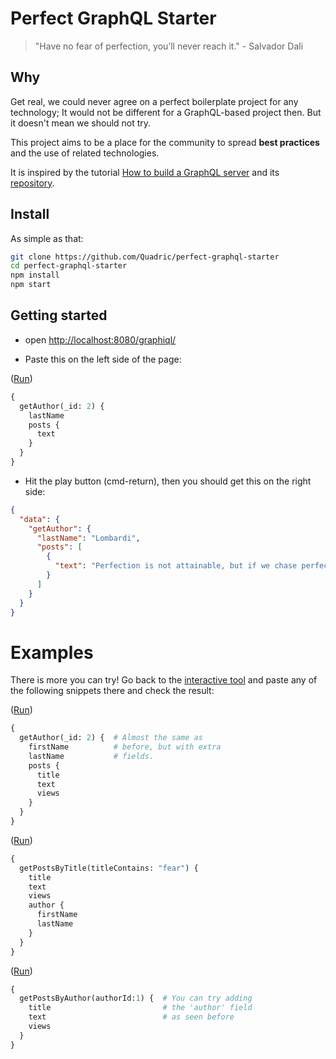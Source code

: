 # Perfect GraphQL Starter

> "Have no fear of perfection, you’ll never reach it." - Salvador Dali

## Why

Get real, we could never agree on a perfect boilerplate project for any technology; It would not be different for a GraphQL-based project then. But it doesn't mean we should not try.

This project aims to be a place for the community to spread **best practices** and the use of related technologies.

It is inspired by the tutorial [How to build a GraphQL server](https://medium.com/apollo-stack/tutorial-building-a-graphql-server-cddaa023c035#.wy5h1htxs) and its [repository](https://github.com/apollostack/apollo-starter-kit).


## Install

As simple as that:
```sh
git clone https://github.com/Quadric/perfect-graphql-starter
cd perfect-graphql-starter
npm install
npm start
```

## Getting started
* open [http://localhost:8080/graphiql/](http://localhost:8080/graphiql/)

* Paste this on the left side of the page:

([Run](http://localhost:8080/graphiql/?query=%7B%0A%20%20getAuthor\(_id%3A%202\)%20%7B%0A%20%20%20%20lastName%0A%20%20%20%20posts%20%7B%0A%20%20%20%20%20%20text%0A%20%20%20%20%7D%0A%20%20%7D%0A%7D))
```graphql
{
  getAuthor(_id: 2) {
    lastName
    posts {
      text
    }
  }
}
```

* Hit the play button (cmd-return), then you should get this on the right side:

```json
{
  "data": {
    "getAuthor": {
      "lastName": "Lombardi",
      "posts": [
        {
          "text": "Perfection is not attainable, but if we chase perfection we can catch excellence.",
        }
      ]
    }
  }
}
```

# Examples
There is more you can try! Go back to the [interactive tool](http://localhost:8080/graphiql/) and paste any of the following snippets there and check the result:

([Run](http://localhost:8080/graphiql/?query=%7B%0A%20%20getAuthor\(_id%3A%202\)%20%7B%20%20%23%20Almost%20the%20same%20as%0A%20%20%20%20firstName%20%20%20%20%20%20%20%20%20%20%23%20before%2C%20but%20with%20extra%0A%20%20%20%20lastName%20%20%20%20%20%20%20%20%20%20%20%23%20fields.%0A%20%20%20%20posts%20%7B%0A%20%20%20%20%20%20title%0A%20%20%20%20%20%20text%0A%20%20%20%20%20%20views%0A%20%20%20%20%7D%0A%20%20%7D%0A%7D))
```graphql
{
  getAuthor(_id: 2) {  # Almost the same as
    firstName          # before, but with extra
    lastName           # fields.
    posts {
      title
      text
      views
    }
  }
}
```

([Run](http://localhost:8080/graphiql/?query=%7B%0A%20%20getPostsByTitle\(titleContains%3A%20%22fear%22\)%20%7B%0A%20%20%20%20title%0A%20%20%20%20text%0A%20%20%20%20views%0A%20%20%20%20author%20%7B%0A%20%20%20%20%20%20firstName%0A%20%20%20%20%20%20lastName%0A%20%20%20%20%7D%0A%20%20%7D%0A%7D))
```graphql
{
  getPostsByTitle(titleContains: "fear") {
    title
    text
    views
    author {
      firstName
      lastName
    }
  }
}
```

([Run](http://localhost:8080/graphiql/?query=%7B%0A%20%20getPostsByAuthor\(authorId%3A1\)%20%7B%20%20%23%20You%20can%20try%20adding%0A%20%20%20%20title%20%20%20%20%20%20%20%20%20%20%20%20%20%20%20%20%20%20%20%20%20%20%20%20%20%23%20the%20%27author%27%20field%0A%20%20%20%20text%20%20%20%20%20%20%20%20%20%20%20%20%20%20%20%20%20%20%20%20%20%20%20%20%20%20%23%20as%20seen%20before%0A%20%20%20%20views%0A%20%20%7D%0A%7D))
```graphql
{
  getPostsByAuthor(authorId:1) {  # You can try adding
    title                         # the 'author' field
    text                          # as seen before
    views
  }
}
```

